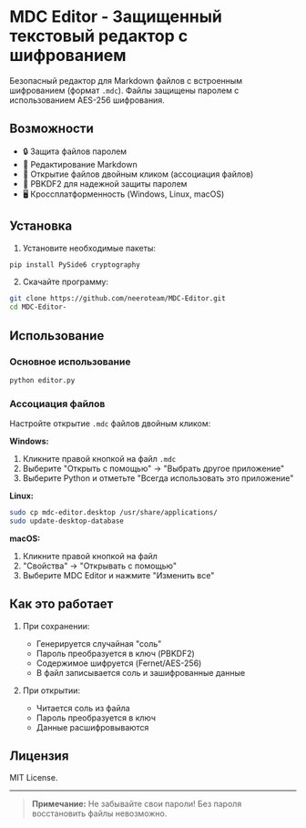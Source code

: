 
# MDC Editor - Защищенный текстовый редактор с шифрованием

Безопасный редактор для Markdown файлов с встроенным шифрованием (формат `.mdc`). Файлы защищены паролем с использованием AES-256 шифрования.

## Возможности

- 🔒 Защита файлов паролем
- 📝 Редактирование Markdown
- 🚀 Открытие файлов двойным кликом (ассоциация файлов)
- 🔑 PBKDF2 для надежной защиты паролем
- 🖥️ Кроссплатформенность (Windows, Linux, macOS)

## Установка

1. Установите необходимые пакеты:
```bash
pip install PySide6 cryptography
```

2. Скачайте программу:
```bash
git clone https://github.com/neeroteam/MDC-Editor.git
cd MDC-Editor-
```

## Использование

### Основное использование
```bash
python editor.py
```

### Ассоциация файлов
Настройте открытие `.mdc` файлов двойным кликом:

**Windows:**
1. Кликните правой кнопкой на файл `.mdc`
2. Выберите "Открыть с помощью" → "Выбрать другое приложение"
3. Выберите Python и отметьте "Всегда использовать это приложение"

**Linux:**
```bash
sudo cp mdc-editor.desktop /usr/share/applications/
sudo update-desktop-database
```

**macOS:**
1. Кликните правой кнопкой на файл
2. "Свойства" → "Открывать с помощью"
3. Выберите MDC Editor и нажмите "Изменить все"

## Как это работает

1. При сохранении:
   - Генерируется случайная "соль"
   - Пароль преобразуется в ключ (PBKDF2)
   - Содержимое шифруется (Fernet/AES-256)
   - В файл записывается соль и зашифрованные данные

2. При открытии:
   - Читается соль из файла
   - Пароль преобразуется в ключ
   - Данные расшифровываются

## Лицензия

MIT License.

---

> **Примечание:** Не забывайте свои пароли! Без пароля восстановить файлы невозможно.
``` 
